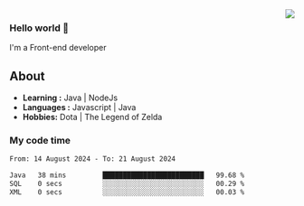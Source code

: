 <img align='right' src="https://github-readme-stats.vercel.app/api?username=jumodada&show_icons=true&theme=vue">

### Hello world 👋

I'm a Front-end developer 
    
## About
-  **Learning :** Java | NodeJs
-  **Languages :** Javascript | Java
-  **Hobbies:** Dota | The Legend of Zelda

### My code time

<!--START_SECTION:waka-->

```txt
From: 14 August 2024 - To: 21 August 2024

Java   38 mins         █████████████████████████   99.68 %
SQL    0 secs          ░░░░░░░░░░░░░░░░░░░░░░░░░   00.29 %
XML    0 secs          ░░░░░░░░░░░░░░░░░░░░░░░░░   00.03 %
```

<!--END_SECTION:waka-->
